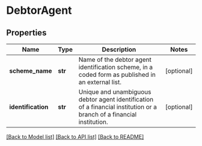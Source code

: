# DebtorAgent

## Properties
Name | Type | Description | Notes
------------ | ------------- | ------------- | -------------
**scheme_name** | **str** | Name of the debtor agent identification scheme, in a coded form as published in an external list.  | [optional] 
**identification** | **str** | Unique and unambiguous debtor agent identification of a financial institution or a branch of a financial institution.  | [optional] 

[[Back to Model list]](../README.md#documentation-for-models) [[Back to API list]](../README.md#documentation-for-api-endpoints) [[Back to README]](../README.md)

